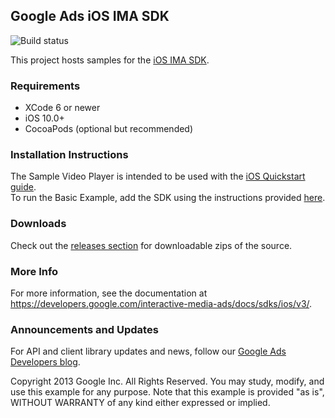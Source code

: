 ## Google Ads iOS IMA SDK

![Build status](https://github.com/googleads/googleads-ima-ios/actions/workflows/build.yml/badge.svg)

This project hosts samples for the [iOS IMA SDK](https://developers.google.com/interactive-media-ads/docs/sdks/ios/v3/).

### Requirements

*   XCode 6 or newer
*   iOS 10.0+
*   CocoaPods (optional but recommended)

### Installation Instructions
The Sample Video Player is intended to be used with the [iOS Quickstart guide](https://developers.google.com/interactive-media-ads/docs/sdks/ios/v3/quickstart).<br />
To run the Basic Example, add the SDK using the instructions provided [here](https://developers.google.com/interactive-media-ads/docs/sdks/ios/v3/quickstart#addSdk).

### Downloads

Check out the
[releases section](https://github.com/googleads/googleads-ima-ios/releases) for
downloadable zips of the source.

### More Info
For more information, see the documentation at https://developers.google.com/interactive-media-ads/docs/sdks/ios/v3/.

### Announcements and Updates

For API and client library updates and news, follow our
[Google Ads Developers blog](http://googleadsdeveloper.blogspot.com/).

Copyright 2013 Google Inc. All Rights Reserved. You may study, modify, and use
this example for any purpose. Note that this example is provided "as is",
WITHOUT WARRANTY of any kind either expressed or implied.
